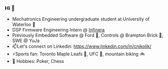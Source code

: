 ### Hi 👋

* Mechatronics Engineering undergraduate student at University of Waterloo 🏫
* DSP Firmware Engineering Intern @ [Infinera](https://www.infinera.com/)
* Previously Embedded Software @ Ford 🚗, Controls @ Brampton Brick 🧱, SWE @ YuJa
* 📫Let's connect on Linkedin: https://www.linkedin.com/in/cnikolik/ 
* ⚡Sports fan: Toronto Maple Leafs 🏒, UFC 🥊, mountain biking 🚲
* 👀 Hobbies: Poker, Chess

<!--
**CNikolik/CNikolik** is a ✨ _special_ ✨ repository because its `README.md` (this file) appears on your GitHub profile.

Here are some ideas to get you started:

- 🔭 I’m currently working on ...
- 🌱 I’m currently learning ...
- 👯 I’m looking to collaborate on ...
- 🤔 I’m looking for help with ...
- 💬 Ask me about ...
- 📫 How to reach me: ...
- 😄 Pronouns: ...
- ⚡ Fun fact: ...
-->
